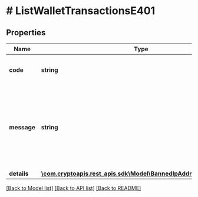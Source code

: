# # ListWalletTransactionsE401

## Properties

Name | Type | Description | Notes
------------ | ------------- | ------------- | -------------
**code** | **string** | Specifies an error code, e.g. error 404. |
**message** | **string** | Specifies the message of the error, i.e. why the error was returned, e.g. error 404 stands for “not found”. |
**details** | [**\com.cryptoapis.rest_apis.sdk\Model\BannedIpAddressDetailsInner[]**](BannedIpAddressDetailsInner.md) |  | [optional]

[[Back to Model list]](../../README.md#models) [[Back to API list]](../../README.md#endpoints) [[Back to README]](../../README.md)
